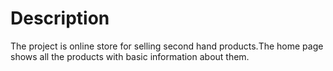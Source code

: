 # Description
The project is online store for selling second hand products.Тhe home page shows all the products with basic information about them.

